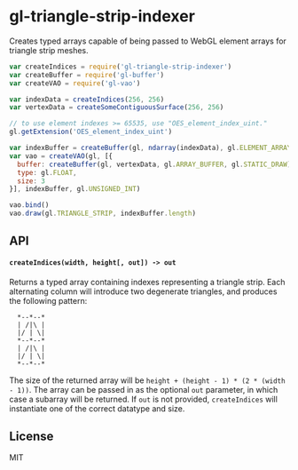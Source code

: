 # gl-triangle-strip-indexer

Creates typed arrays capable of being passed to WebGL element arrays for triangle strip
meshes.

```javascript
var createIndices = require('gl-triangle-strip-indexer')
var createBuffer = require('gl-buffer')
var createVAO = require('gl-vao')

var indexData = createIndices(256, 256)
var vertexData = createSomeContiguousSurface(256, 256)

// to use element indexes >= 65535, use "OES_element_index_uint."
gl.getExtension('OES_element_index_uint')

var indexBuffer = createBuffer(gl, ndarray(indexData), gl.ELEMENT_ARRAY_BUFFER);
var vao = createVAO(gl, [{
  buffer: createBuffer(gl, vertexData, gl.ARRAY_BUFFER, gl.STATIC_DRAW),
  type: gl.FLOAT,
  size: 3
}], indexBuffer, gl.UNSIGNED_INT)

vao.bind()
vao.draw(gl.TRIANGLE_STRIP, indexBuffer.length)
```

## API

#### `createIndices(width, height[, out]) -> out`

Returns a typed array containing indexes representing a triangle strip. Each alternating
column will introduce two degenerate triangles, and produces the following pattern:

```
  *--*--*
  | /|\ |
  |/ | \|
  *--*--*
  | /|\ |
  |/ | \|
  *--*--*
```

The size of the returned array will be `height + (height - 1) * (2 * (width - 1))`. The array
can be passed in as the optional `out` parameter, in which case a subarray will be returned.
If `out` is not provided, `createIndices` will instantiate one of the correct datatype and size.

## License

MIT
